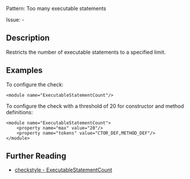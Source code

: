 Pattern: Too many executable statements

Issue: -

## Description

Restricts the number of executable statements to a specified limit. 

## Examples

To configure the check: 
    
    
    <module name="ExecutableStatementCount"/>
            

To configure the check with a threshold of 20 for constructor and method definitions: 
    
    
    <module name="ExecutableStatementCount">
        <property name="max" value="20"/>
        <property name="tokens" value="CTOR_DEF,METHOD_DEF"/>
    </module>

## Further Reading

* [checkstyle - ExecutableStatementCount](http://checkstyle.sourceforge.net/config_sizes.html#ExecutableStatementCount)